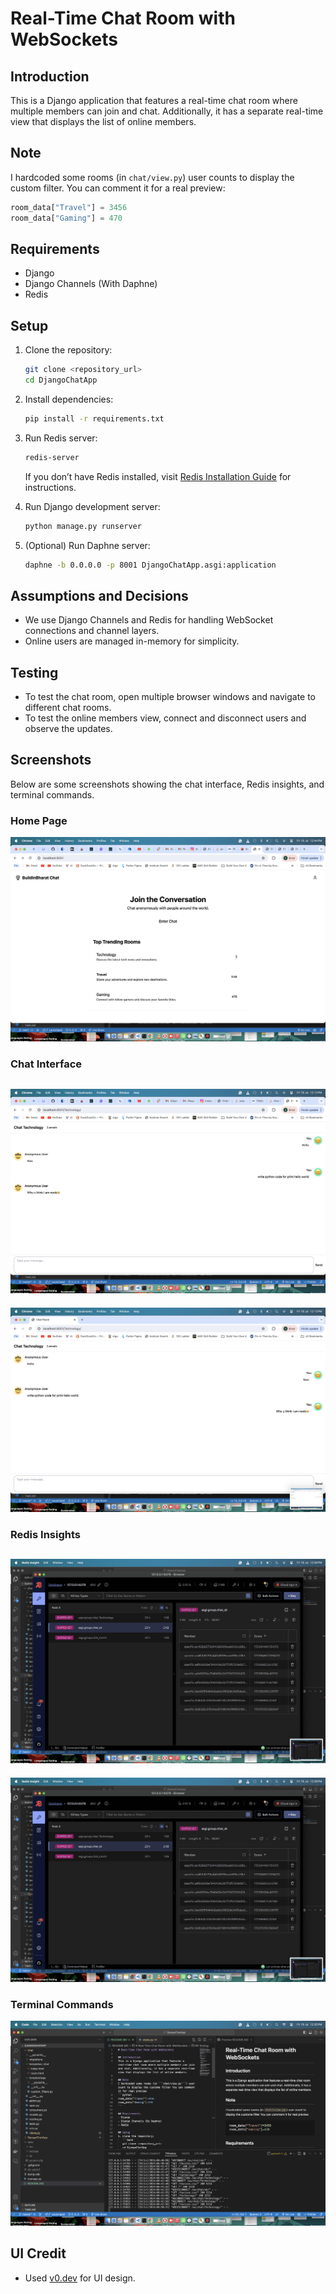 # Real-Time Chat Room with WebSockets

## Introduction
This is a Django application that features a real-time chat room where multiple members can join and chat. Additionally, it has a separate real-time view that displays the list of online members.

## Note 
I hardcoded some rooms (in `chat/view.py`) user counts to display the custom filter. You can comment it for a real preview:
```python
room_data["Travel"] = 3456
room_data["Gaming"] = 470
```

## Requirements
- Django
- Django Channels (With Daphne)
- Redis

## Setup
1. Clone the repository:
   ```bash
   git clone <repository_url>
   cd DjangoChatApp
   ```

2. Install dependencies:
   ```bash
   pip install -r requirements.txt
   ```

3. Run Redis server:
   ```bash
   redis-server
   ```
   If you don’t have Redis installed, visit [Redis Installation Guide](https://redis.io/docs/latest/operate/oss_and_stack/install/install-redis/) for instructions.

4. Run Django development server:
   ```bash
   python manage.py runserver
   ```

5. (Optional) Run Daphne server:
   ```bash
   daphne -b 0.0.0.0 -p 8001 DjangoChatApp.asgi:application
   ```

## Assumptions and Decisions
- We use Django Channels and Redis for handling WebSocket connections and channel layers.
- Online users are managed in-memory for simplicity.

## Testing
- To test the chat room, open multiple browser windows and navigate to different chat rooms.
- To test the online members view, connect and disconnect users and observe the updates.


## Screenshots
Below are some screenshots showing the chat interface, Redis insights, and terminal commands.
### Home Page
![Home Page](imgs/Home.png)

### Chat Interface
![Chat Interface](imgs/chat1.png)
---
![Chat Interface](imgs/chat2.png)

### Redis Insights
![Redis Insights](imgs/redis-insite2.png)
---
![Redis Insights](imgs/redis-insite2.png)

### Terminal Commands
![Terminal Output](imgs/terminal.png)

## UI Credit
- Used [v0.dev](https://v0.dev) for UI design.
